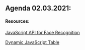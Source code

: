## Agenda 02.03.2021:

#### Resources:

[JavaScript API for Face Recognition](https://itnext.io/face-api-js-javascript-api-for-face-recognition-in-the-browser-with-tensorflow-js-bcc2a6c4cf07)

[Dynamic JavaScript Table](https://www.cssscript.com/dynamic-data-table-vanilla-javascript/)
